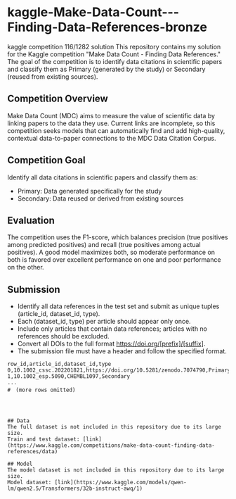 # kaggle-Make-Data-Count---Finding-Data-References-bronze
kaggle competition 116/1282 solution
This repository contains my solution for the Kaggle competition "Make Data Count - Finding Data References." The goal of the competition is to identify data citations in scientific papers and classify them as Primary (generated by the study) or Secondary (reused from existing sources).

## Competition Overview
Make Data Count (MDC) aims to measure the value of scientific data by linking papers to the data they use. Current links are incomplete, so this competition seeks models that can automatically find and add high-quality, contextual data-to-paper connections to the MDC Data Citation Corpus.

## Competition Goal
Identify all data citations in scientific papers and classify them as:
- Primary: Data generated specifically for the study
- Secondary: Data reused or derived from existing sources

## Evaluation
The competition uses the F1-score, which balances precision (true positives among predicted positives) and recall (true positives among actual positives). A good model maximizes both, so moderate performance on both is favored over excellent performance on one and poor performance on the other.

## Submission
- Identify all data references in the test set and submit as unique tuples (article_id, dataset_id, type).
- Each (dataset_id, type) per article should appear only once.
- Include only articles that contain data references; articles with no references should be excluded.
- Convert all DOIs to the full format https://doi.org/[prefix]/[suffix].
- The submission file must have a header and follow the specified format.
```csv
row_id,article_id,dataset_id,type
0,10.1002_cssc.202201821,https://doi.org/10.5281/zenodo.7074790,Primary
1,10.1002_esp.5090,CHEMBL1097,Secondary
...
#　(more rows omitted)




## Data
The full dataset is not included in this repository due to its large size.
Train and test dataset: [link](https://www.kaggle.com/competitions/make-data-count-finding-data-references/data)

## Model
The model dataset is not included in this repository due to its large size.
Model dataset: [link](https://www.kaggle.com/models/qwen-lm/qwen2.5/Transformers/32b-instruct-awq/1)
